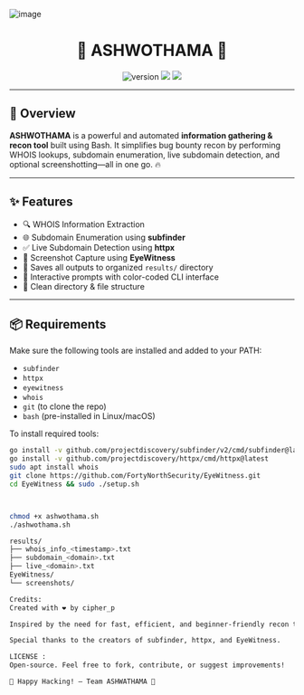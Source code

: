 
 ![image](https://github.com/user-attachments/assets/24a9506e-5b96-4c8b-b5ce-3298042a57d0)



<h1 align="center" style="font-weight: bold;">
  🔱 ASHWOTHAMA 🔱
</h1>

<p align="center">
  <img src="https://img.shields.io/badge/version-1.0-blue.svg" alt="version" />
  <img src="https://img.shields.io/badge/bash-script-green" />
  <img src="https://img.shields.io/badge/author-cipher_p-red" />
</p>

---

## 🚀 Overview

**ASHWOTHAMA** is a powerful and automated **information gathering & recon tool** built using Bash. It simplifies bug bounty recon by performing WHOIS lookups, subdomain enumeration, live subdomain detection, and optional screenshotting—all in one go. 🔥

---

## ✨ Features

- 🔍 WHOIS Information Extraction
- 🌐 Subdomain Enumeration using **subfinder**
- ✅ Live Subdomain Detection using **httpx**
- 📸 Screenshot Capture using **EyeWitness**
- 🧾 Saves all outputs to organized `results/` directory
- 🧠 Interactive prompts with color-coded CLI interface
- 📂 Clean directory & file structure

---

## 📦 Requirements

Make sure the following tools are installed and added to your PATH:

- `subfinder`
- `httpx`
- `eyewitness`
- `whois`
- `git` (to clone the repo)
- `bash` (pre-installed in Linux/macOS)

To install required tools:

```bash
go install -v github.com/projectdiscovery/subfinder/v2/cmd/subfinder@latest
go install -v github.com/projectdiscovery/httpx/cmd/httpx@latest
sudo apt install whois
git clone https://github.com/FortyNorthSecurity/EyeWitness.git
cd EyeWitness && sudo ./setup.sh



chmod +x ashwothama.sh
./ashwothama.sh

results/
├── whois_info_<timestamp>.txt
├── subdomain_<domain>.txt
├── live_<domain>.txt
EyeWitness/
└── screenshots/

Credits:
Created with ❤️ by cipher_p

Inspired by the need for fast, efficient, and beginner-friendly recon tools in the bug bounty space.

Special thanks to the creators of subfinder, httpx, and EyeWitness.

LICENSE :
Open-source. Feel free to fork, contribute, or suggest improvements!

🧠 Happy Hacking! — Team ASHWATHAMA 🔱
